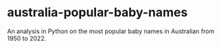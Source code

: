 # australia-popular-baby-names
 An analysis in Python on the most popular baby names in Australian from 1950 to 2022.
